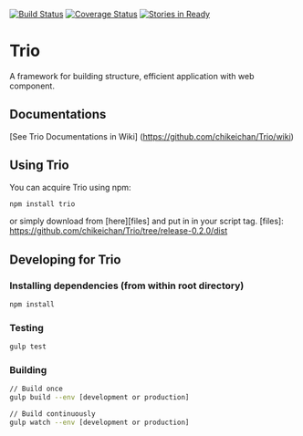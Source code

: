 [![Build Status](https://travis-ci.org/chikeichan/Trio.svg?branch=dev)](https://travis-ci.org/chikeichan/Trio)
[![Coverage Status](https://coveralls.io/repos/chikeichan/Trio/badge.svg?branch=dev&service=github)](https://coveralls.io/github/chikeichan/Trio?branch=dev)
[![Stories in Ready](https://badge.waffle.io/chikeichan/Trio.svg?label=ready&title=Ready)](http://waffle.io/chikeichan/Trio)
# Trio

A framework for building structure, efficient application with web component.

## Documentations
[See Trio Documentations in Wiki] (https://github.com/chikeichan/Trio/wiki)

## Using Trio
You can acquire Trio using npm:
```bash
npm install trio
```
or simply download from [here][files] and put in in your script tag.
[files]: https://github.com/chikeichan/Trio/tree/release-0.2.0/dist

## Developing for Trio
### Installing dependencies (from within root directory)
```bash
npm install
```

### Testing
```bash
gulp test
```

### Building
```bash
// Build once
gulp build --env [development or production]

// Build continuously
gulp watch --env [development or production]
```
